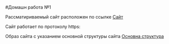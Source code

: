#Домашн работа №1

Рассматириваемый сайт расположен по ссылке [Сайт](https://silverkir.github.io/Html_Diploma/)

Сайт работает по протоколу https:

Образ сайта с указанием основной структуры сайта [Основна структура](Было.jpg)